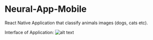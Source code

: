 # Neural-App-Mobile

React Native Application that classify animals images (dogs, cats etc).

Interface of Application: 
![alt text](https://ibb.co/6t58ZvF)
